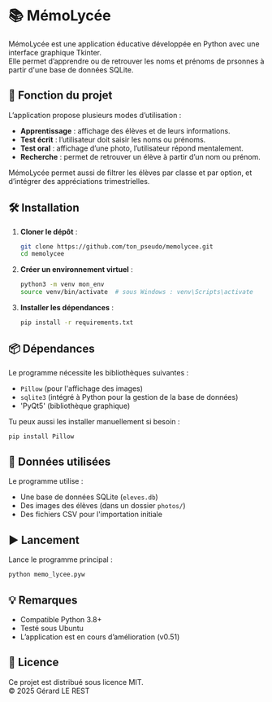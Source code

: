 # 📚 MémoLycée

MémoLycée est une application éducative développée en Python avec une interface graphique Tkinter.  
Elle permet d’apprendre ou de retrouver les noms et prénoms de prsonnes à partir  d'une base de données SQLite.

## 📌 Fonction du projet

L’application propose plusieurs modes d’utilisation :

- **Apprentissage** : affichage des élèves et de leurs informations.
- **Test écrit** : l’utilisateur doit saisir les noms ou prénoms.
- **Test oral** : affichage d’une photo, l’utilisateur répond mentalement.
- **Recherche** : permet de retrouver un élève à partir d’un nom ou prénom.

MémoLycée permet aussi de filtrer les élèves par classe et par option, et d’intégrer des appréciations trimestrielles.

## 🛠️ Installation

1. **Cloner le dépôt** :
   
   ```bash
   git clone https://github.com/ton_pseudo/memolycee.git
   cd memolycee
   ```

2. **Créer un environnement virtuel** :
   
   ```bash
   python3 -m venv mon_env
   source venv/bin/activate  # sous Windows : venv\Scripts\activate
   ```

3. **Installer les dépendances** :
   
   ```bash
   pip install -r requirements.txt
   ```

## 📦 Dépendances

Le programme nécessite les bibliothèques suivantes :

- `Pillow` (pour l'affichage des images)
- `sqlite3` (intégré à Python pour la gestion de la base de données)
- 'PyQt5' (bibliothèque graphique)

Tu peux aussi les installer manuellement si besoin :

```bash
pip install Pillow
```

## 📂 Données utilisées

Le programme utilise :

- Une base de données SQLite (`eleves.db`)
- Des images des élèves (dans un dossier `photos/`)
- Des fichiers CSV pour l'importation initiale

## ▶️ Lancement

Lance le programme principal :

```bash
python memo_lycee.pyw
```

## 💡 Remarques

- Compatible Python 3.8+
- Testé sous Ubuntu
- L’application est en cours d’amélioration (v0.51)

## 📄 Licence

Ce projet est distribué sous licence MIT.  
© 2025 Gérard LE REST
